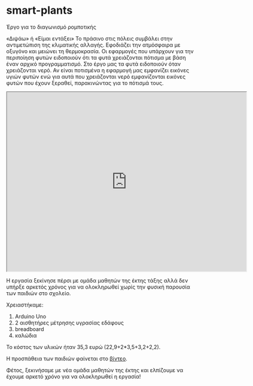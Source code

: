 # smart-plants
Έργο για το διαγωνισμό ρομποτικής

«Διψάω» ή «Είμαι εντάξει»
Το πράσινο στις πόλεις συμβάλει στην αντιμετώπιση της κλιματικής αλλαγής. Εφοδιάζει την ατμόσφαιρα με οξυγόνο και μειώνει τη θερμοκρασία.
Οι εφαρμογές που υπάρχουν για την περιποίηση φυτών ειδοποιούν ότι τα φυτά χρειάζονται πότισμα  με βάση έναν αρχικό προγραμματισμό.
Στο έργο μας τα φυτά ειδοποιούν όταν χρειάζονται νερό. Αν είναι ποτισμένα η εφαρμογή μας εμφανίζει εικόνες υγιών φυτών ενώ για αυτά που χρειάζονται νερό εμφανίζονται εικόνες φυτών που έχουν ξεραθεί, παρακινώντας για το πότισμά τους.

<iframe src="https://drive.google.com/file/d/1mjV1nM_wIsdL6Qd0sqS9AjBuCIr3Cn4r/preview" width="640" height="480" allow="autoplay"></iframe>

Η εργασία ξεκίνησε πέρσι με ομάδα μαθητών της έκτης τάξης αλλά δεν υπήρξε αρκετός χρόνος για να ολοκληρωθεί χωρίς την φυσική παρουσία των παιδιών στο σχολείο. 

Χρειαστήκαμε:
1) Arduino Uno 
2) 2 αισθητήρες μέτρησης υγρασίας εδάφους
3) breadboard
4) καλώδια

Το κόστος των υλικών ήταν 35,3 ευρώ (22,9+2*3,5+3,2+2,2).

Η προσπάθεια των παιδιών φαίνεται στο [βίντεο](https://drive.google.com/file/d/1v9XKO_jcIqGpnBX8hT6ablyiB2yXGwUT/view?usp=sharing). 

Φέτος, ξεκινήσαμε με νέα ομάδα μαθητών της έκτης και ελπίζουμε να έχουμε αρκετό χρόνο για να ολοκληρωθεί η εργασία!
